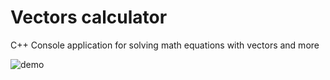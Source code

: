 # Vectors calculator
C++ Console application for solving math equations with vectors and more


![demo](https://i.imgur.com/EPgBgCt.gif)
